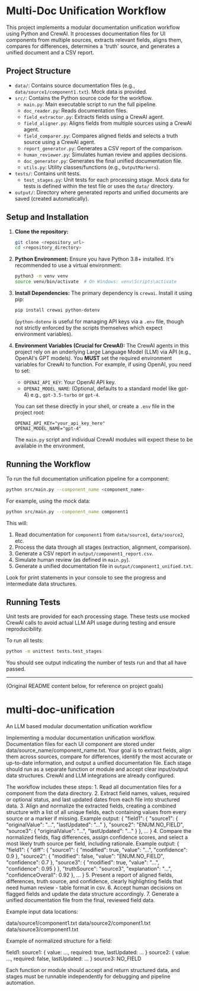 # Multi-Doc Unification Workflow

This project implements a modular documentation unification workflow using Python and CrewAI.
It processes documentation files for UI components from multiple sources, extracts relevant fields,
aligns them, compares for differences, determines a 'truth' source, and generates a unified
document and a CSV report.

## Project Structure

-   `data/`: Contains source documentation files (e.g., `data/source1/component1.txt`). Mock data is provided.
-   `src/`: Contains the Python source code for the workflow.
    -   `main.py`: Main executable script to run the full pipeline.
    -   `doc_reader.py`: Reads documentation files.
    -   `field_extractor.py`: Extracts fields using a CrewAI agent.
    -   `field_aligner.py`: Aligns fields from multiple sources using a CrewAI agent.
    -   `field_comparer.py`: Compares aligned fields and selects a truth source using a CrewAI agent.
    -   `report_generator.py`: Generates a CSV report of the comparison.
    -   `human_reviewer.py`: Simulates human review and applies decisions.
    -   `doc_generator.py`: Generates the final unified documentation file.
    -   `utils.py`: Utility classes/functions (e.g., `OutputMarkers`).
-   `tests/`: Contains unit tests.
    -   `test_stages.py`: Unit tests for each processing stage. Mock data for tests is defined within the test file or uses the `data/` directory.
-   `output/`: Directory where generated reports and unified documents are saved (created automatically).

## Setup and Installation

1.  **Clone the repository:**
    ```bash
    git clone <repository_url>
    cd <repository_directory>
    ```

2.  **Python Environment:**
    Ensure you have Python 3.8+ installed. It's recommended to use a virtual environment:
    ```bash
    python3 -m venv venv
    source venv/bin/activate  # On Windows: venv\Scripts\activate
    ```

3.  **Install Dependencies:**
    The primary dependency is `crewai`. Install it using pip:
    ```bash
    pip install crewai python-dotenv
    ```
    (`python-dotenv` is useful for managing API keys via a `.env` file, though not strictly enforced by the scripts themselves which expect environment variables).

4.  **Environment Variables (Crucial for CrewAI):**
    The CrewAI agents in this project rely on an underlying Large Language Model (LLM) via API (e.g., OpenAI's GPT models). You **MUST** set the required environment variables for CrewAI to function.
    For example, if using OpenAI, you need to set:
    -   `OPENAI_API_KEY`: Your OpenAI API key.
    -   `OPENAI_MODEL_NAME`: (Optional, defaults to a standard model like gpt-4) e.g., `gpt-3.5-turbo` or `gpt-4`.

    You can set these directly in your shell, or create a `.env` file in the project root:
    ```
    OPENAI_API_KEY="your_api_key_here"
    OPENAI_MODEL_NAME="gpt-4"
    ```
    The `main.py` script and individual CrewAI modules will expect these to be available in the environment.

## Running the Workflow

To run the full documentation unification pipeline for a component:

```bash
python src/main.py --component_name <component_name>
```
For example, using the mock data:
```bash
python src/main.py --component_name component1
```
This will:
1.  Read documentation for `component1` from `data/source1`, `data/source2`, etc.
2.  Process the data through all stages (extraction, alignment, comparison).
3.  Generate a CSV report in `output/component1_report.csv`.
4.  Simulate human review (as defined in `main.py`).
5.  Generate a unified documentation file in `output/component1_unified.txt`.

Look for print statements in your console to see the progress and intermediate data structures.

## Running Tests

Unit tests are provided for each processing stage. These tests use mocked CrewAI calls to avoid actual LLM API usage during testing and ensure reproducibility.

To run all tests:
```bash
python -m unittest tests.test_stages
```
You should see output indicating the number of tests run and that all have passed.

---
(Original README content below, for reference on project goals)

# multi-doc-unification
An LLM based modular documentation unification workflow


Implementing a modular documentation unification workflow. Documentation files for each UI component are stored under data/source_name/component_name.txt. Your goal is to extract fields, align them across sources, compare for differences, identify the most accurate or up-to-date information, and output a unified documentation file. Each stage should run as a separate function or module and accept clear input/output data structures. CrewAI and LLM integrations are already configured.

The workflow includes these steps:
	1.	Read all documentation files for a component from the data directory.
	2.	Extract field names, values, required or optional status, and last updated dates from each file into structured data.
  3.	Align and normalize the extracted fields, creating a combined structure with a list of all unique fields, each containing values from every source or a marker if missing.
      Example output: {
        "field1": {
    "source1": { "originalValue": "...", "lastUpdated": "..." },
    "source2": "ENUM.NO_FIELD",
    "source3": { "originalValue": "...", "lastUpdated": "..." }
  },
  ...
}
	4.	Compare the normalized fields, flag differences, assign confidence scores, and select a most likely truth source per field, including rationale.
      Example output: {
        "field1": {
    "diff": {
      "source1": { "modified": true, "value": "...", "confidence": 0.9 },
      "source2": { "modified": false, "value": "ENUM.NO_FIELD", "confidence": 0.7 },
      "source3": { "modified": true, "value": "...", "confidence": 0.95 }
    },
    "truthSource": "source3",
    "explanation": "...",
    "confidenceOverall": 0.92
  },
  ...
}
	5.	Present a report of aligned fields, differences, truth source, and confidence, clearly highlighting fields that need human review - table format in csv.
	6.	Accept human decisions on flagged fields and update the data structure accordingly.
	7.	Generate a unified documentation file from the final, reviewed field data.

Example input data locations:

data/source1/component1.txt
data/source2/component1.txt
data/source3/component1.txt

Example of normalized structure for a field:

field1:
source1: { value: …, required: true, lastUpdated: … }
source2: { value: …, required: false, lastUpdated: … }
source3: NO_FIELD

Each function or module should accept and return structured data, and stages must be runnable independently for debugging and pipeline automation.
